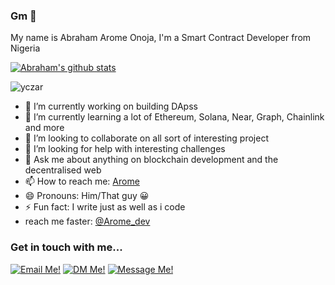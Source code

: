 ### Gm 👋

<!--
**L-tech/L-tech** is a ✨ _special_ ✨ repository because its `README.md` (this file) appears on your GitHub profile.-->

My name is Abraham Arome Onoja, I'm a Smart Contract Developer from Nigeria

[![Abraham's github stats](https://github-readme-stats.vercel.app/api?username=L-tech&show_icons=true&theme=radical&hide=stars)](https://github.com/L-tech/)<p><img align="center" src="https://github-readme-streak-stats.herokuapp.com/?user=L-tech&" alt="yczar" /></p>


- 🔭 I’m currently working on building DApss
- 🌱 I’m currently learning a lot of Ethereum, Solana, Near, Graph, Chainlink and more
- 👯 I’m looking to collaborate on all sort of interesting project
- 🤔 I’m looking for help with interesting challenges
- 💬 Ask me about anything on blockchain development and the decentralised web
- 📫 How to reach me: [Arome](https://twitter.com/arome_dev)
- 😄 Pronouns: Him/That guy 😀 
- ⚡ Fun fact: I write just as well as i code
- reach me faster: [@Arome_dev](https://twitter.com/arome_dev) 


### Get in touch with me...

[<img src='https://res.cloudinary.com/letech-digital-solutions/image/upload/c_scale,w_32/v1643581958/3586360_email_envelope_mail_send_icon_osyrgh.png' title='Email Me!'>](mailto://legendabrahamonoja@gmail.com)
[<img src='https://res.cloudinary.com/letech-digital-solutions/image/upload/c_scale,w_32/v1643581958/5296516_tweet_twitter_twitter_logo_icon_bge2m4.png' title='DM Me!'>](https://twitter.com/arome_dev)
[<img src='https://res.cloudinary.com/letech-digital-solutions/image/upload/c_scale,w_32/v1643581958/5296501_linkedin_network_linkedin_logo_icon_pi6n4y.png' title='Message Me!'>](https://www.linkedin.com/in/abraham-onoja/)
